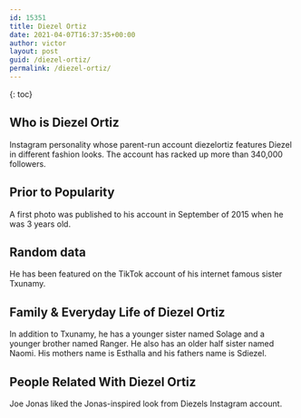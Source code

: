 ```yaml
---
id: 15351
title: Diezel Ortiz
date: 2021-04-07T16:37:35+00:00
author: victor
layout: post
guid: /diezel-ortiz/
permalink: /diezel-ortiz/
---
```



{: toc}


## Who is Diezel Ortiz



Instagram personality whose parent-run account diezelortiz features Diezel in different fashion looks. The account has racked up more than 340,000 followers. 

                
                
                
## Prior to Popularity



A first photo was published to his account in September of 2015 when he was 3 years old. 

                
                
                
## Random data



He has been featured on the TikTok account of his internet famous sister Txunamy.

                
                
                
## Family & Everyday Life of Diezel Ortiz



In addition to Txunamy, he has a younger sister named Solage and a younger brother named Ranger. He also has an older half sister named Naomi. His mothers name is Esthalla and his fathers name is Sdiezel.

                
                
                
## People Related With Diezel Ortiz



Joe Jonas liked the Jonas-inspired look from Diezels Instagram account.

                
              
            
          
          
          